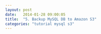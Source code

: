 ```yaml
---
layout: post
date:   2014-01-28 09:00:05
title:  "5. Backup MySQL DB to Amazon S3"
categories: "tutorial mysql s3"
---
```

